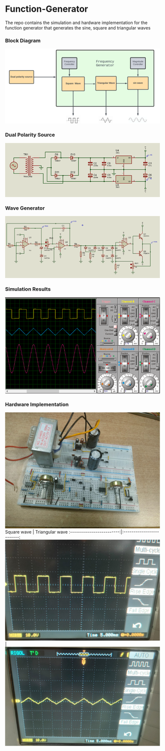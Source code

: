 # Function-Generator
The repo contains the simulation and hardware implementation for the function generator that generates the sine, square and triangular waves</br>
### Block Diagram
![](images/block.png)</br>
### Dual Polarity Source
![](images/Dual_polarity_Source.png)</br>
### Wave Generator
![](images/generator.png)</br>
### Simulation Results
![](images/results.png)</br>
### Hardware Implementation
![](images/hardware.jpg)
Square wave            |  Triangular wave
:-------------------------:|:-------------------------:
![](images/square.png)  |  ![](images/triangular.png)


